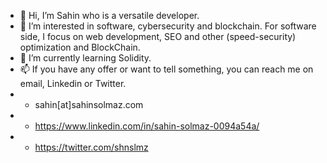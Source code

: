 - 👋 Hi, I’m Sahin who is a versatile developer.
- 👀 I’m interested in software, cybersecurity and blockchain. For software side, I focus on web development, SEO and other (speed-security) optimization and BlockChain.
- 🌱 I’m currently learning Solidity.
- 📫 If you have any offer or want to tell something, you can reach me on email, Linkedin or Twitter.
- - sahin[at]sahinsolmaz.com
- - https://www.linkedin.com/in/sahin-solmaz-0094a54a/
- - https://twitter.com/shnslmz
